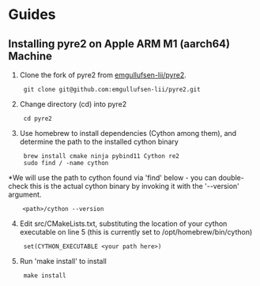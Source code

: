# Guides

## Installing pyre2 on Apple ARM M1 (aarch64) Machine

1. Clone the fork of pyre2 from [emgullufsen-lii/pyre2](https://github.com/emgullufsen-lii/pyre2).

        git clone git@github.com:emgullufsen-lii/pyre2.git

2. Change directory (cd) into pyre2

        cd pyre2

3. Use homebrew to install dependencies (Cython among them), and determine the path to the installed cython binary

        brew install cmake ninja pybind11 Cython re2
        sudo find / -name cython

*We will use the path to cython found via 'find' below - you can double-check this is the actual cython binary by invoking it with the '--version' argument.

        <path>/cython --version

4. Edit src/CMakeLists.txt, substituting the location of your cython executable on line 5 (this is currently set to /opt/homebrew/bin/cython)

        set(CYTHON_EXECUTABLE <your path here>)

5. Run 'make install' to install

        make install
